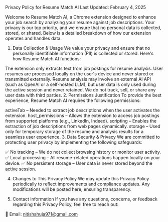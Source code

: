 Privacy Policy for Resume Match AI
Last Updated: February 4, 2025

Welcome to Resume Match AI, a Chrome extension designed to enhance your job search by analyzing your resume against job descriptions. Your privacy is our top priority, and we ensure that no personal data is collected, stored, or shared. Below is a detailed breakdown of how our extension operates and handles data.

1. Data Collection & Usage
We value your privacy and ensure that no personally identifiable information (PII) is collected or stored. Here's how Resume Match AI functions:

The extension only extracts text from job postings for resume analysis.
User resumes are processed locally on the user's device and never stored or transmitted externally.
Resume analysis may involve an external AI API (such as OpenAI or a self-hosted LLM), but user data is only used during the active session and never retained.
We do not track, sell, or share any user data with third parties.
2. Permissions Justification
To provide the best experience, Resume Match AI requires the following permissions:

activeTab – Needed to extract job descriptions when the user activates the extension.
host_permissions – Allows the extension to access job postings from supported platforms (e.g., LinkedIn, Indeed).
scripting – Enables the extraction of job descriptions from web pages dynamically.
storage – Used only for temporary storage of the resume and analysis results for a seamless user experience.
3. Data Security & Privacy
We are committed to protecting user privacy by implementing the following safeguards:

✅ No tracking – We do not collect browsing history or monitor user activity.
✅ Local processing – All resume-related operations happen locally on your device.
✅ No persistent storage – User data is never stored beyond the active session.

4. Changes to This Privacy Policy
We may update this Privacy Policy periodically to reflect improvements and compliance updates. Any modifications will be posted here, ensuring transparency.

5. Contact Information
If you have any questions, concerns, or feedback regarding this Privacy Policy, feel free to reach out:

📩 Email: nitishahuja971@gmail.com
